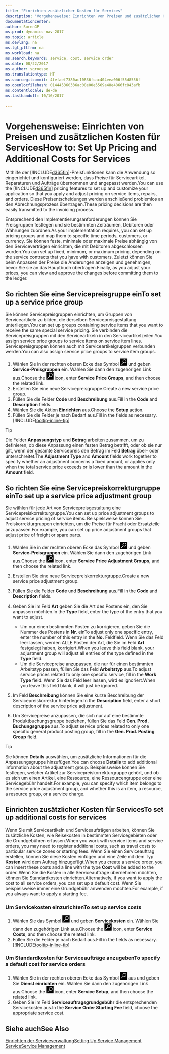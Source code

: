 ```yaml
---
title: "Einrichten zusätzlicher Kosten für Services"
description: "Vorgehensweise: Einrichten von Preisen und zusätzlichen Kosten für Services."
documentationcenter: 
author: SorenGP
ms.prod: dynamics-nav-2017
ms.topic: article
ms.devlang: na
ms.tgt_pltfrm: na
ms.workload: na
ms.search.keywords: service, cost, service order
ms.date: 08/22/2017
ms.author: sgroespe
ms.translationtype: HT
ms.sourcegitcommit: 4fefaef7380ac10836fcac404eea006f55d8556f
ms.openlocfilehash: 014445360336ac00e00e5569a48e4866fc843afb
ms.contentlocale: de-de
ms.lasthandoff: 10/16/2017

---
```


# <a name="how-to-set-up-pricing-and-additional-costs-for-services"></a><span data-ttu-id="9b4f0-103">Vorgehensweise: Einrichten von Preisen und zusätzlichen Kosten für Services</span><span class="sxs-lookup"><span data-stu-id="9b4f0-103">How to: Set Up Pricing and Additional Costs for Services</span></span>
<span data-ttu-id="9b4f0-104">Mithilfe der [!INCLUDE[d365fin](includes/d365fin_md.md)]-Preisfunktionen kann die Anwendung so eingerichtet und konfiguriert werden, dass Preise für Serviceartikel, Reparaturen und Aufträge übernommen und angepasst werden.</span><span class="sxs-lookup"><span data-stu-id="9b4f0-104">You can use the [!INCLUDE[d365fin](includes/d365fin_md.md)] pricing features to set up and customize your application so that you apply and adjust pricing on service items, repairs, and orders.</span></span> <span data-ttu-id="9b4f0-105">Diese Preisentscheidungen werden anschließend problemlos an den Abrechnungsprozess übertragen.</span><span class="sxs-lookup"><span data-stu-id="9b4f0-105">These pricing decisions are then easily transmitted to the invoicing process.</span></span>  
  
<span data-ttu-id="9b4f0-106">Entsprechend den Implementierungsanforderungen können Sie Preisgruppen festlegen und sie bestimmten Zeiträumen, Debitoren oder Währungen zuordnen.</span><span class="sxs-lookup"><span data-stu-id="9b4f0-106">As your implementation requires, you can set up pricing groups and map them to specific time periods, customers, or currency.</span></span> <span data-ttu-id="9b4f0-107">Sie können feste, minimale oder maximale Preise abhängig von den Serviceverträgen einrichten, die mit Debitoren abgeschlossen wurden.</span><span class="sxs-lookup"><span data-stu-id="9b4f0-107">You can set up fixed, minimum, or maximum pricing, depending on the service contracts that you have with customers.</span></span> <span data-ttu-id="9b4f0-108">Zuletzt können Sie beim Anpassen der Preise die Änderungen anzeigen und genehmigen, bevor Sie sie an das Hauptbuch übertragen.</span><span class="sxs-lookup"><span data-stu-id="9b4f0-108">Finally, as you adjust your prices, you can view and approve the changes before committing them to the ledger.</span></span>  

## <a name="to-set-up-a-service-price-group"></a><span data-ttu-id="9b4f0-109">So richten Sie eine Servicepreisgruppe ein</span><span class="sxs-lookup"><span data-stu-id="9b4f0-109">To set up a service price group</span></span>
<span data-ttu-id="9b4f0-110">Sie können Servicepreisgruppen einrichten, um Gruppen von Serviceartikeln zu bilden, die derselben Servicepreisgestaltung unterliegen.</span><span class="sxs-lookup"><span data-stu-id="9b4f0-110">You can set up groups containing service items that you want to receive the same special service pricing.</span></span> <span data-ttu-id="9b4f0-111">Sie verbinden die Servicepreisgruppen mit den Serviceartikeln in den Serviceartikelzeilen.</span><span class="sxs-lookup"><span data-stu-id="9b4f0-111">You assign service price groups to service items on service item lines.</span></span> <span data-ttu-id="9b4f0-112">Servicepreisgruppen können auch mit Serviceartikelgruppen verbunden werden.</span><span class="sxs-lookup"><span data-stu-id="9b4f0-112">You can also assign service price groups to service item groups.</span></span>  

1. <span data-ttu-id="9b4f0-113">Wählen Sie in der rechten oberen Ecke das Symbol ![Nach Seite oder Bericht suchen](media/ui-search/search_small.png "Nach Seite oder Bericht suchen") und geben **Service-Preisgruppen** ein. Wählen Sie dann den zugehörigen Link aus.</span><span class="sxs-lookup"><span data-stu-id="9b4f0-113">Choose the ![Search for Page or Report](media/ui-search/search_small.png "Search for Page or Report icon") icon, enter **Service Price Groups**, and then choose the related link.</span></span>  
2. <span data-ttu-id="9b4f0-114">Erstellen Sie eine neue Servicepreisgruppe.</span><span class="sxs-lookup"><span data-stu-id="9b4f0-114">Create a new service price group.</span></span>  
3. <span data-ttu-id="9b4f0-115">Füllen Sie die Felder **Code** und **Beschreibung** aus.</span><span class="sxs-lookup"><span data-stu-id="9b4f0-115">Fill in the **Code** and **Description** fields.</span></span>  
4. <span data-ttu-id="9b4f0-116">Wählen Sie die Aktion **Einrichten** aus.</span><span class="sxs-lookup"><span data-stu-id="9b4f0-116">Choose the **Setup** action.</span></span>  
2. <span data-ttu-id="9b4f0-117">Füllen Sie die Felder je nach Bedarf aus.</span><span class="sxs-lookup"><span data-stu-id="9b4f0-117">Fill in the fields as necessary.</span></span> [!INCLUDE[tooltip-inline-tip](includes/tooltip-inline-tip_md.md)]  

 > [!Tip]
 > <span data-ttu-id="9b4f0-118">Die Felder **Anpassungstyp** und **Betrag** arbeiten zusammen, um zu definieren, ob diese Anpassung einen festen Betrag betrifft, oder ob sie nur gilt, wenn der gesamte Servicepreis den Betrag im Feld **Betrag** über- oder unterschreitet.</span><span class="sxs-lookup"><span data-stu-id="9b4f0-118">The **Adjustment Type** and **Amount** fields work together to specify whether an adjustment concerns a fixed amount, or applies only when the total service price exceeds or is lower than the amount in the **Amount** field.</span></span>  

## <a name="to-set-up-a-service-price-adjustment-group"></a><span data-ttu-id="9b4f0-119">So richten Sie eine Servicepreiskorrekturgruppe ein</span><span class="sxs-lookup"><span data-stu-id="9b4f0-119">To set up a service price adjustment group</span></span>  
<span data-ttu-id="9b4f0-120">Sie wählen für jede Art von Servicepreisgestaltung eine Servicepreiskorrekturgruppe.</span><span class="sxs-lookup"><span data-stu-id="9b4f0-120">You can set up price adjustment groups to adjust service pricing of service items.</span></span> <span data-ttu-id="9b4f0-121">Beispielsweise können Sie Preiskorrekturgruppen einrichten, um die Preise für Fracht oder Ersatzteile anzupassen.</span><span class="sxs-lookup"><span data-stu-id="9b4f0-121">For example, you can set up price adjustment groups that adjust price of freight or spare parts.</span></span>  
  
1. <span data-ttu-id="9b4f0-122">Wählen Sie in der rechten oberen Ecke das Symbol ![Nach Seite oder Bericht suchen](media/ui-search/search_small.png "Nach Seite oder Bericht suchen") und geben **Service-Preisgruppen** ein. Wählen Sie dann den zugehörigen Link aus.</span><span class="sxs-lookup"><span data-stu-id="9b4f0-122">Choose the ![Search for Page or Report](media/ui-search/search_small.png "Search for Page or Report icon") icon, enter **Service Price Adjustment Groups**, and then choose the related link.</span></span>  
2. <span data-ttu-id="9b4f0-123">Erstellen Sie eine neue Servicepreiskorrekturgruppe.</span><span class="sxs-lookup"><span data-stu-id="9b4f0-123">Create a new service price adjustment group.</span></span>  
3. <span data-ttu-id="9b4f0-124">Füllen Sie die Felder **Code** und **Beschreibung** aus.</span><span class="sxs-lookup"><span data-stu-id="9b4f0-124">Fill in the **Code** and **Description** fields.</span></span>  
4. <span data-ttu-id="9b4f0-125">Geben Sie im Feld **Art** geben Sie die Art des Postens ein, den Sie anpassen möchten.</span><span class="sxs-lookup"><span data-stu-id="9b4f0-125">In the **Type** field, enter the type of the entry that you want to adjust.</span></span>  
  
    * <span data-ttu-id="9b4f0-126">Um nur einen bestimmten Posten zu korrigieren, geben Sie die Nummer des Postens in **Nr.** ein</span><span class="sxs-lookup"><span data-stu-id="9b4f0-126">To adjust only one specific entry, enter the number of this entry in the **No.**</span></span> <span data-ttu-id="9b4f0-127">Feld</span><span class="sxs-lookup"><span data-stu-id="9b4f0-127">field.</span></span> <span data-ttu-id="9b4f0-128">Wenn Sie das Feld leer lassen, werden ALLE Posten der Art, die Sie im Feld **Art** festgelegt haben, korrigiert.</span><span class="sxs-lookup"><span data-stu-id="9b4f0-128">When you leave this field blank, your adjustment group will adjust all entries of the type defined in the **Type** field.</span></span>  
    * <span data-ttu-id="9b4f0-129">Um die Servicepreise anzupassen, die nur für einen bestimmten Arbeitstyp passen, füllen Sie das Feld **Arbeitstyp** aus.</span><span class="sxs-lookup"><span data-stu-id="9b4f0-129">To adjust service prices related to only one specific service, fill in the **Work Type** field.</span></span> <span data-ttu-id="9b4f0-130">Wenn Sie das Feld leer lassen, wird es ignoriert.</span><span class="sxs-lookup"><span data-stu-id="9b4f0-130">When you leave this field blank, it will just be ignored.</span></span>  
  
5. <span data-ttu-id="9b4f0-131">Im Feld **Beschreibung** können Sie eine kurze Beschreibung der Servicepreiskorrektur hinterlegen.</span><span class="sxs-lookup"><span data-stu-id="9b4f0-131">In the **Description** field, enter a short description of the service price adjustment.</span></span>  
6. <span data-ttu-id="9b4f0-132">Um Servicepreise anzupassen, die sich nur auf eine bestimmte Produktbuchungsgruppe beziehen, füllen Sie das Feld **Gen. Prod. Buchungsgruppe** aus.</span><span class="sxs-lookup"><span data-stu-id="9b4f0-132">To adjust service prices related to only one specific general product posting group, fill in the **Gen. Prod. Posting Group** field.</span></span>

> [!Tip]
> <span data-ttu-id="9b4f0-133">Sie können **Details** auswählen, um zusätzliche Informationen für die Anpassungsgruppe hinzufügen.</span><span class="sxs-lookup"><span data-stu-id="9b4f0-133">You can choose **Details** to add additional information about the adjustment group.</span></span> <span data-ttu-id="9b4f0-134">Beispielsweise können Sie festlegen, welcher Artikel zur Servicepreiskorrekturgruppe gehört, und ob es sich um einen Artikel, eine Ressource, eine Ressourcengruppe oder eine Servicegebühr handelt.</span><span class="sxs-lookup"><span data-stu-id="9b4f0-134">For example, you can specify which item belongs to the service price adjustment group, and whether this is an item, a resource, a resource group, or a service charge.</span></span>  

## <a name="to-set-up-additional-costs-for-services"></a><span data-ttu-id="9b4f0-135">Einrichten zusätzlicher Kosten für Services</span><span class="sxs-lookup"><span data-stu-id="9b4f0-135">To set up additional costs for services</span></span>
<span data-ttu-id="9b4f0-136">Wenn Sie mit Serviceartikeln und Serviceaufträgen arbeiten, können Sie zusätzliche Kosten, wie Reisekosten in bestimmten Servicegebieten oder die Grundgebühren erfassen.</span><span class="sxs-lookup"><span data-stu-id="9b4f0-136">When you work with service items and service orders, you may need to register additional costs, such as travel costs to particular service zones or starting fees.</span></span> <span data-ttu-id="9b4f0-137">Wenn Sie einen Serviceauftrag erstellen, können Sie diese Kosten einfügen und eine Zeile mit dem Typ **Kosten** wird dem Auftrag hinzugefügt.</span><span class="sxs-lookup"><span data-stu-id="9b4f0-137">When you create a service order, you can insert these costs and a line with the type **Cost** will be added to the order.</span></span> <span data-ttu-id="9b4f0-138">Wenn Sie die Kosten in alle Serviceaufträge übernehmen möchten, können Sie Standardkosten einrichten.</span><span class="sxs-lookup"><span data-stu-id="9b4f0-138">Alternatively, if you want to apply the cost to all service orders, you can set up a default cost.</span></span> <span data-ttu-id="9b4f0-139">Wenn Sie beispielsweise immer eine Grundgebühr anwenden möchten.</span><span class="sxs-lookup"><span data-stu-id="9b4f0-139">For example, if you always want to apply a starting fee.</span></span>
  
### <a name="to-set-up-service-costs"></a><span data-ttu-id="9b4f0-140">Um Servicekosten einzurichten</span><span class="sxs-lookup"><span data-stu-id="9b4f0-140">To set up service costs</span></span>
1. <span data-ttu-id="9b4f0-141">Wählen Sie das Symbol ![Nach Seite oder Bericht suchen](media/ui-search/search_small.png "Nach Seite oder Bericht suchen") und geben **Servicekosten** ein. Wählen Sie dann den zugehörigen Link aus.</span><span class="sxs-lookup"><span data-stu-id="9b4f0-141">Choose the ![Search for Page or Report](media/ui-search/search_small.png "Search for Page or Report icon") icon, enter **Service Costs**, and then choose the related link.</span></span> 
2. <span data-ttu-id="9b4f0-142">Füllen Sie die Felder je nach Bedarf aus.</span><span class="sxs-lookup"><span data-stu-id="9b4f0-142">Fill in the fields as necessary.</span></span> [!INCLUDE[tooltip-inline-tip](includes/tooltip-inline-tip_md.md)]  

### <a name="to-specify-a-default-cost-for-service-orders"></a><span data-ttu-id="9b4f0-143">Um Standardkosten für Serviceaufträge anzugeben</span><span class="sxs-lookup"><span data-stu-id="9b4f0-143">To specify a default cost for service orders</span></span>
1. <span data-ttu-id="9b4f0-144">Wählen Sie in der rechten oberen Ecke das Symbol ![Nach Seite oder Bericht suchen](media/ui-search/search_small.png "Nach Seite oder Bericht suchen") aus und geben Sie **Dienst einrichten** ein. Wählen Sie dann den zugehörigen Link aus.</span><span class="sxs-lookup"><span data-stu-id="9b4f0-144">Choose the ![Search for Page or Report](media/ui-search/search_small.png "Search for Page or Report icon") icon, enter **Service Setup**, and then choose the related link.</span></span> 
2. <span data-ttu-id="9b4f0-145">Geben Sie im Feld **Serviceauftragsgrundgebühr** die entsprechenden Servicekosten aus.</span><span class="sxs-lookup"><span data-stu-id="9b4f0-145">In the **Service Order Starting Fee** field, choose the appropriate service cost.</span></span>

## <a name="see-also"></a><span data-ttu-id="9b4f0-146">Siehe auch</span><span class="sxs-lookup"><span data-stu-id="9b4f0-146">See Also</span></span>
[<span data-ttu-id="9b4f0-147">Einrichten der Serviceverwaltung</span><span class="sxs-lookup"><span data-stu-id="9b4f0-147">Setting Up Service Management</span></span>](service-setup-service.md)  
[<span data-ttu-id="9b4f0-148">Service</span><span class="sxs-lookup"><span data-stu-id="9b4f0-148">Service Management</span></span>](service-service.md)  

